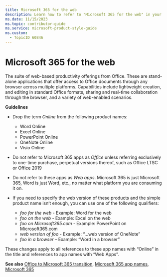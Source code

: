 ```yaml
---
title: Microsoft 365 for the web
description: Learn how to refer to "Microsoft 365 for the web" in your content.
ms.date: 11/15/2023
ms.topic: contributor-guide
ms.service: microsoft-product-style-guide
ms.custom:
  - TopicID 60846
---
```



# Microsoft 365 for the web

The suite of web-based productivity offerings from Office. These are stand-alone applications that offer access to Office documents through any browser across multiple platforms. Capabilities include lightweight creation, and editing in standard Office formats, sharing and real-time collaboration through the browser, and a variety of web-enabled scenarios.

**Guidelines**

- Drop the term *Online* from the following product names:
  - Word Online
  - Excel Online
  - PowerPoint Online
  - OneNote Online
  - Visio Online

- Do not refer to Microsoft 365 apps as *Office* unless referring exclusively to one-time purchase, perpetual versions thereof, such as Office LTSC or Office 2019

- Do not refer to these apps as *Web apps*. Microsoft 365 is just Microsoft 365, Word is just Word, etc., no matter what platform you are consuming it on.

- If you need to specify the web version of these products and the simple product name isn’t enough, you can use one of the following qualifiers:
  - *​foo for the web* - Example: Word for the web
  - *foo on the web* - Example: Excel on the web
  - *foo on Microsoft365.com* - Example: PowerPoint on Microsoft365.com
  - *web version of foo* - Example: “…web version of OneNote”
  - *foo in a browser* – Example: “Word in a browser”

These changes apply to all references to these app names with “Online” in the title and references to app names with “Web Apps”.

**See also** [Office to Microsoft 365 transition](~\product-and-feature-names\office-to-microsoft-365-transition.md), [Microsoft 365 app names](~\product-and-feature-names\microsoft-365-app-names.md), [Microsoft 365](~\a_z_names_terms\m\microsoft-365\microsoft-365.md)

